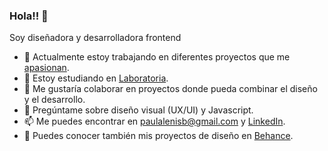 ### Hola!! 👋

Soy diseñadora y desarrolladora frontend


- 🔭 Actualmente estoy trabajando en diferentes proyectos que me [apasionan](https://github.com/paulalenisb?tab=repositories).
- 🌱 Estoy estudiando en [Laboratoria](https://www.laboratoria.la/).
- 👯 Me gustaría colaborar en proyectos donde pueda combinar el diseño y el desarrollo.
- 💬 Pregúntame sobre diseño visual (UX/UI) y Javascript.
- 📫 Me puedes encontrar en <a href="paulalenisb@gmail.com">paulalenisb@gmail.com</a> y [LinkedIn](https://www.linkedin.com/in/paulalenisb/).
- 🎨 Puedes conocer también mis proyectos de diseño en [Behance](https://www.behance.net/paulalenis).


<!--
**paulalenisb/PaulaLenisB** is a ✨ _special_ ✨ repository because its `README.md` (this file) appears on your GitHub profile.

Here are some ideas to get you started:

- 🔭 I’m currently working on ...
- 🌱 I’m currently learning ...
- 👯 I’m looking to collaborate on ...
- 🤔 I’m looking for help with ...
- 💬 Ask me about ...
- 📫 How to reach me: ...
- 😄 Pronouns: ...
- ⚡ Fun fact: ...
-->
